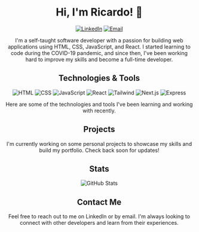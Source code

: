 <h1 align="center">Hi, I'm Ricardo! 👋</h1>
<p align="center">
  <a href="https://www.linkedin.com/in/yourprofile/" target="_blank"><img alt="LinkedIn" src="https://img.shields.io/badge/-LinkedIn-blue?style=flat-square&logo=Linkedin&logoColor=white&link=https://www.linkedin.com/in/a"></a>
  <a href="mailto:youremail@example.com" target="_blank"><img alt="Email" src="https://img.shields.io/badge/-Email-%23C14438?style=flat-square&logo=Gmail&logoColor=white"></a>
</p>

<p align="center">I'm a self-taught software developer with a passion for building web applications using HTML, CSS, JavaScript, and React. I started learning to code during the COVID-19 pandemic, and since then, I've been working hard to improve my skills and become a full-time developer.</p>

<h2 align="center">Technologies & Tools</h2>

<p align="center">
  <img alt="HTML" src="https://img.shields.io/badge/-HTML-E34F26?style=flat-square&logo=HTML5&logoColor=white">
  <img alt="CSS" src="https://img.shields.io/badge/-CSS-1572B6?style=flat-square&logo=CSS3&logoColor=white">
  <img alt="JavaScript" src="https://img.shields.io/badge/-JavaScript-F7DF1E?style=flat-square&logo=JavaScript&logoColor=black">
  <img alt="React" src="https://img.shields.io/badge/-React-61DAFB?style=flat-square&logo=React&logoColor=black">
  <img alt="Tailwind" src="https://img.shields.io/badge/-Tailwind-38B2AC?style=flat-square&logo=Tailwind-CSS&logoColor=white">
  <img alt="Next.js" src="https://img.shields.io/badge/-Next.js-000000?style=flat-square&logo=Next.js&logoColor=white">
  <img alt="Express" src="https://img.shields.io/badge/-Express.js-000000?style=flat-square&logo=Express&logoColor=white">
</p>

<p align="center">Here are some of the technologies and tools I've been learning and working with recently.</p>

<h2 align="center">Projects</h2>

<p align="center">I'm currently working on some personal projects to showcase my skills and build my portfolio. Check back soon for updates!</p>

<h2 align="center">Stats</h2>

<p align="center"><img alt="GitHub Stats" src="https://github-readme-stats.vercel.app/api?username=ricardobdev&show_icons=true"></p>

<h2 align="center">Contact Me</h2>

<p align="center">Feel free to reach out to me on LinkedIn or by email. I'm always looking to connect with other developers and learn from their experiences.</p>
